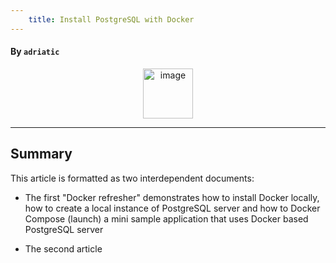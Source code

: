 ```yaml
---
    title: Install PostgreSQL with Docker
---
```


#### By `adriatic`

<p align=center>
<img width="80" alt="image" src="https://github.com/adriatic/screenshots/assets/2712405/79af438d-ea2f-4d04-852d-4cd8d2d9ad9b">
</p>

___
## Summary

This article is formatted as two interdependent documents:
- The first "Docker refresher" demonstrates how to install Docker locally, how to create a local instance of PostgreSQL server and how to Docker Compose (launch) a mini sample application that uses Docker based PostgreSQL server

- The second article 